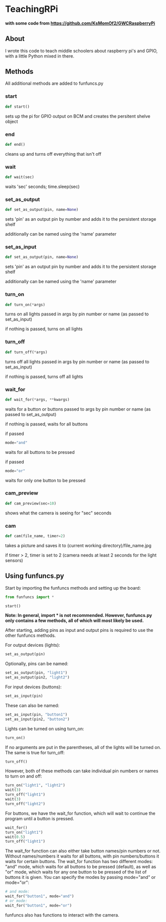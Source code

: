 # TeachingRPi
#### with some code from https://github.com/KsMomOf2/GWCRaspberryPi

## About
I wrote this code to teach middle schoolers about raspberry pi's and GPIO, with a little Python mixed in there.

## Methods
All additional methods are added to funfuncs.py

### start
```python
def start()
```
sets up the pi for GPIO output on BCM and creates the persitent shelve object

### end
```python
def end()
```
cleans up and turns off everything that isn't off

### wait
```python
def wait(sec)
```
waits 'sec' seconds; time.sleep(sec)

### set_as_output
```python
def set_as_output(pin, name=None)
```
sets 'pin' as an output pin by number and adds it to the persistent storage shelf

additionally can be named using the 'name' parameter 

### set_as_input
```python
def set_as_output(pin, name=None)
```
sets 'pin' as an output pin by number and adds it to the persistent storage shelf

additionally can be named using the 'name' parameter 

### turn_on
```python
def turn_on(*args)
```
turns on all lights passed in args by pin number or name (as passed to set_as_input)

if nothing is passed, turns on all lights

### turn_off
```python
def turn_off(*args)
```
turns off all lights passed in args by pin number or name (as passed to set_as_input)

if nothing is passed, turns off all lights

### wait_for
```python
def wait_for(*args, **kwargs)
```
waits for a button or buttons passed to args by pin number or name (as passed to set_as_output)

if nothing is passed, waits for all buttons

if passed 
```python 
mode="and"
``` 
waits for all buttons to be pressed

if passed 

```python 
mode="or"
``` 
waits for only one button to be pressed

### cam_preview
```python
def cam_preview(sec=10)
```
shows what the camera is seeing for "sec" seconds

### cam
```python
def cam(file_name, timer=2)
```
takes a picture and saves it to (current working directory)/file_name.jpg

if timer > 2, timer is set to 2 (camera needs at least 2 seconds for the light sensors)

## Using funfuncs.py
Start by importing the funfuncs methods and setting up the board:
```python
from funfuncs import *

start()
```
**Note: In general, import * is not recommended. However, funfuncs.py only contains a few methods, all of which will most likely be used.**

After starting, adding pins as input and output pins is required to use the other funfuncs methods.

For output devices (lights):
```python
set_as_output(pin)
```
Optionally, pins can be named:
```python
set_as_output(pin, "light1")
set_as_output(pin2, "light2")
```
For input devices (buttons):
```python
set_as_input(pin)
```
These can also be named:
```python
set_as_input(pin, "button1")
set_as_input(pin2, "button2")
```
Lights can be turned on using turn_on:
```python
turn_on()
```
If no arguments are put in the parentheses, all of the lights will be turned on. The same is true for turn_off:
```python
turn_off()
```
However, both of these methods can take individual pin numbers or names to turn on and off:
```python
turn_on("light1", "light2")
wait(3)
turn_off("light1")
wait(3)
turn_off("light2")
```
For buttons, we have the wait_for function, which will wait to continue the program until a button is pressed.
```python
wait_for()
turn_on("light1")
wait(0.5)
turn_off("light1")
```
The wait_for function can also either take button names/pin numbers or not. Without names/numbers it waits for all buttons, with pin numbers/buttons it waits for certain buttons. The wait_for function has two different modes: "and" mode, which waits for all buttons to be pressed (default), as well as "or" mode, which waits for any one button to be pressed of the list of buttons it is given. You can specify the modes by passing mode="and" or mode="or":
```python
# and mode:
wait_for("button1", mode="and")
# or mode:
wait_for("button1", mode="or")
```
funfuncs also has functions to interact with the camera.